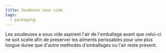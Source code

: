 ```yaml
---
title: Soudeuse sous vide
tags:
  - packaging
---
```

L﻿es soudeuses a sous vide aspirent l'air de l'emballage avant que celui-ci ne soit scelle afin de preserver les aliments perissables pour une plus longue duree que d'autre methodes d'emballages ou l'air reste present.